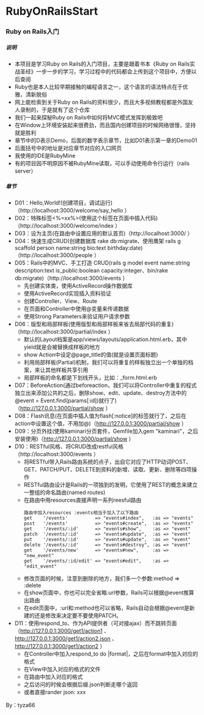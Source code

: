 # RubyOnRailsStart
### Ruby on Rails入门
##### 说明
- 本项目是学习Ruby on Rails的入门项目，主要是跟着书本《Ruby on Rails实战圣经》一步一步的学习，学习过程中的代码都会上传到这个项目中，方便以后查阅
- Ruby也是本人比较早期接触的编程语言之一，这个语言的语法特点在于优雅，清新脱俗
- 网上能检索到关于Ruby on Rails的资料很少，而且大多视频教程都是外国友人录制的，于是就有了这个仓库
- 我们一起来探秘Ruby on Rails中如何将MVC模式发挥到极致吧
- 在Window上环境安装起来很费劲，而且国内创建项目的时候网络很慢，坚持就是胜利
- 章节中的D表示Demo，后面的数字表示章节，比如D01表示第一章的Demo01
- 后面括号中的地址是对应章节对应的入口网页
- 我使用的IDE是RubyMine
- 有的项目因不明原因不被RubyMine读取，可以手动使用命令行运行（rails server）

##### 章节
- D01：Hello,World!(创建项目，调试运行)（http://localhost:3000/welcome/say_hello ）
- D02：特殊标签\<%=xx%>(使用这个标签在页面中插入代码)（http://localhost:3000/welcome/index ）
- D03：设为主页(在路由中设置应用的默认首页)（http://localhost:3000/ ）
- D04：快速生成CRUD(创建数据库 rake db:migrate、使用鹰架 rails g scaffold person name:string bio:text birthday:date)（http://localhost:3000/people ）
- D05：Rails中的MVC、手工打造 CRUD(rails g model event name:string description:text is_public:boolean capacity:integer、bin/rake db:migrate)（http://localhost:3000/events ）
    - 先创建实体类，使用ActiveRecord操作数据库
    - 使用ActiveRecord实现插入资料验证
    - 创建Controller、View、Route
    - 在页面和Controller中使用@变量来传递数据
    - 使用Strong Parameters来验证用户请求参数
- D06：版型和局部样板(使用版型和局部样板来省去局部代码的重复)（http://localhost:3000/partial/index ）
    - 默认的Layout档案是app/views/layouts/application.html.erb，其中yield就是会被替换成样板的地方
    - show Action中设定@page_title的值(就是设置页面标题)
    - 利用局部样板(Partial)机制，我们可以将重复的样板独立出一个单独的档案，来让其他样板共享引用
    - 局部样板的命名都是下划线开头，比如：_form.html.erb
- D07：BeforeAction(通过beforeaction，我们可以将Controller中重复的程式独立出来添加公共的之后，删除show、edit、update、destroy方法中的@event = Event.find(params[:id])就行了)（http://127.0.0.1:3000/partial/show ）
- D08：Flash讯息(在页面中插入值为flash[:notice]的标签就行了，之后在action中设置这个值，不用加@)（http://127.0.0.1:3000/partial/show ）
- D09：分页外挂(使用kaminari分页套件，Gemfile加入gem "kaminari"，之后安装使用)（http://127.0.0.1:3000/partial/show ）
- D10：RESTful风格、将CRUD改成restful风格（http://localhost:3000/events ）
    - 将RESTful带入Rails路由系统的点子，出自它对应了HTTP动词POST、GET、PATCH/PUT、DELETE到资料的新增、读取、更新、删除等四项操作
    - RESTful路由设计是Rails的一项独到的发明，它使用了REST的概念来建立一整组的命名路由(named routes)
    - 在路由中用resources直接声明一系列reesful路由
        ```
        路由中加入resources :events相当于加入了以下路由
        get    '/events'          => "events#index",   :as => "events"
        post   '/events'          => "events#create",  :as => "events"
        get    '/events/:id'      => "events#show",    :as => "event"
        patch  '/events/:id'      => "events#update",  :as => "event"
        put    '/events/:id'      => "events#update",  :as => "event"
        delete '/events/:id'      => "events#destroy", :as => "event"
        get    '/events/new'      => "events#new",     :as => "new_event"
        get    '/events/:id/edit' => "events#edit",    :as => "edit_event"
        ```
    - 修改页面的时候，注意到删除的地方，我们多一个参数:method => :delete
    - 在show页面中，你也可以完全省略:url参数，Rails可以根据@event推算出路由
    - 在edit页面中，:url和:method也可以省略，Rails自动会根据@event是新建的还是修改来决定要不要使用PATCH。
- D11：使用respond_to、作为API提供者（可对接ajax）而不跳转页面（http://127.0.0.1:3000/get1/action1 、http://127.0.0.1:3000/get1/action2.json 、http://127.0.0.1:3000/get1/action2 ）
    - 在Controller中加入respond_to do |format|，之后在format中加入对应的格式
    - 在View中加入对应的格式的文件
    - 在路由中加入对应的格式
    - 之后访问的时候会根据后缀.json判断走哪个返回
    - 或者直接rander json: xxx

By：tyza66

